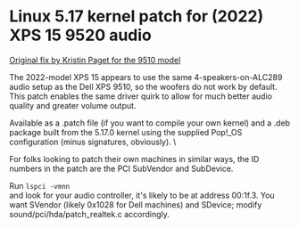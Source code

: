 # Linux 5.17 kernel patch for (2022) XPS 15 9520 audio

[Original fix by Kristin Paget for the 9510 model](https://github.com/kristinpaget/xps-15-9510-audio)

The 2022-model XPS 15 appears to use the same 4-speakers-on-ALC289 audio setup as the Dell XPS 9510, so the woofers do not work by default.  This patch enables the same driver quirk to allow for much better audio quality and greater volume output.

Available as a .patch file (if you want to compile your own kernel) and a .deb package built from the 5.17.0 kernel using the supplied Pop!_OS configuration (minus signatures, obviously). \

For folks looking to patch their own machines in similar ways, the ID numbers in the patch are the PCI SubVendor and SubDevice. 

Run
`lspci -vmnn` \
and look for your audio controller, it's likely to be at address 00:1f.3.  You want SVendor (likely 0x1028 for Dell machines) and SDevice; modify sound/pci/hda/patch_realtek.c accordingly.

